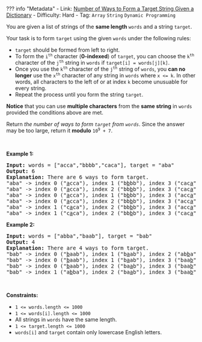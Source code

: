 
??? info "Metadata"
    - Link: [Number of Ways to Form a Target String Given a Dictionary](https://leetcode.com/problems/number-of-ways-to-form-a-target-string-given-a-dictionary)
    - Difficulty: Hard
    - Tag: `Array` `String` `Dynamic Programming`

<p>You are given a list of strings of the <strong>same length</strong> <code>words</code> and a string <code>target</code>.</p>

<p>Your task is to form <code>target</code> using the given <code>words</code> under the following rules:</p>

<ul>
	<li><code>target</code> should be formed from left to right.</li>
	<li>To form the <code>i<sup>th</sup></code> character (<strong>0-indexed</strong>) of <code>target</code>, you can choose the <code>k<sup>th</sup></code> character of the <code>j<sup>th</sup></code> string in <code>words</code> if <code>target[i] = words[j][k]</code>.</li>
	<li>Once you use the <code>k<sup>th</sup></code> character of the <code>j<sup>th</sup></code> string of <code>words</code>, you <strong>can no longer</strong> use the <code>x<sup>th</sup></code> character of any string in <code>words</code> where <code>x &lt;= k</code>. In other words, all characters to the left of or at index <code>k</code> become unusuable for every string.</li>
	<li>Repeat the process until you form the string <code>target</code>.</li>
</ul>

<p><strong>Notice</strong> that you can use <strong>multiple characters</strong> from the <strong>same string</strong> in <code>words</code> provided the conditions above are met.</p>

<p>Return <em>the number of ways to form <code>target</code> from <code>words</code></em>. Since the answer may be too large, return it <strong>modulo</strong> <code>10<sup>9</sup> + 7</code>.</p>

<p>&nbsp;</p>
<p><strong>Example 1:</strong></p>

<pre>
<strong>Input:</strong> words = [&quot;acca&quot;,&quot;bbbb&quot;,&quot;caca&quot;], target = &quot;aba&quot;
<strong>Output:</strong> 6
<strong>Explanation:</strong> There are 6 ways to form target.
&quot;aba&quot; -&gt; index 0 (&quot;<u>a</u>cca&quot;), index 1 (&quot;b<u>b</u>bb&quot;), index 3 (&quot;cac<u>a</u>&quot;)
&quot;aba&quot; -&gt; index 0 (&quot;<u>a</u>cca&quot;), index 2 (&quot;bb<u>b</u>b&quot;), index 3 (&quot;cac<u>a</u>&quot;)
&quot;aba&quot; -&gt; index 0 (&quot;<u>a</u>cca&quot;), index 1 (&quot;b<u>b</u>bb&quot;), index 3 (&quot;acc<u>a</u>&quot;)
&quot;aba&quot; -&gt; index 0 (&quot;<u>a</u>cca&quot;), index 2 (&quot;bb<u>b</u>b&quot;), index 3 (&quot;acc<u>a</u>&quot;)
&quot;aba&quot; -&gt; index 1 (&quot;c<u>a</u>ca&quot;), index 2 (&quot;bb<u>b</u>b&quot;), index 3 (&quot;acc<u>a</u>&quot;)
&quot;aba&quot; -&gt; index 1 (&quot;c<u>a</u>ca&quot;), index 2 (&quot;bb<u>b</u>b&quot;), index 3 (&quot;cac<u>a</u>&quot;)
</pre>

<p><strong>Example 2:</strong></p>

<pre>
<strong>Input:</strong> words = [&quot;abba&quot;,&quot;baab&quot;], target = &quot;bab&quot;
<strong>Output:</strong> 4
<strong>Explanation:</strong> There are 4 ways to form target.
&quot;bab&quot; -&gt; index 0 (&quot;<u>b</u>aab&quot;), index 1 (&quot;b<u>a</u>ab&quot;), index 2 (&quot;ab<u>b</u>a&quot;)
&quot;bab&quot; -&gt; index 0 (&quot;<u>b</u>aab&quot;), index 1 (&quot;b<u>a</u>ab&quot;), index 3 (&quot;baa<u>b</u>&quot;)
&quot;bab&quot; -&gt; index 0 (&quot;<u>b</u>aab&quot;), index 2 (&quot;ba<u>a</u>b&quot;), index 3 (&quot;baa<u>b</u>&quot;)
&quot;bab&quot; -&gt; index 1 (&quot;a<u>b</u>ba&quot;), index 2 (&quot;ba<u>a</u>b&quot;), index 3 (&quot;baa<u>b</u>&quot;)
</pre>

<p>&nbsp;</p>
<p><strong>Constraints:</strong></p>

<ul>
	<li><code>1 &lt;= words.length &lt;= 1000</code></li>
	<li><code>1 &lt;= words[i].length &lt;= 1000</code></li>
	<li>All strings in <code>words</code> have the same length.</li>
	<li><code>1 &lt;= target.length &lt;= 1000</code></li>
	<li><code>words[i]</code> and <code>target</code> contain only lowercase English letters.</li>
</ul>
